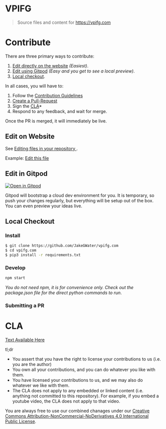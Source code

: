 # VPIFG

> Source files and content for https://vpifg.com

# Contribute

There are three primary ways to contribute:

1. [Edit directly on the website](#edit-on-website) _(Easiest)_.
2. [Edit using Gitpod](#edit-in-gitpod) _(Easy and you get to see a local preview)_.
3. [Local checkout](#local-checkout).

In all cases, you will have to:

1. Follow the [Contribution Guidelines](https://github.com/JakeGWater/vpifg.com/blob/main/source/about/contributing.rst) 
1. [Create a Pull-Request](https://docs.github.com/en/github/collaborating-with-issues-and-pull-requests/creating-a-pull-request-from-a-fork)
1. Sign the [CLA](#cla)*
1. Respond to any feedback, and wait for merge.

Once the PR is merged, it will immediately be live.

## Edit on Website

See [Editing files in your repository
](https://docs.github.com/en/github/managing-files-in-a-repository/editing-files-in-your-repository).

Example: [Edit this file](https://github.com/JakeGWater/vpifg.com/edit/main/README.md)

## Edit in Gitpod

[![Open in Gitpod](https://gitpod.io/button/open-in-gitpod.svg)](https://gitpod.io/#https://github.com/JakeGWater/vpifg.com)

Gitpod will bootstrap a cloud dev environment for you.
It is temporary, so push your changes regularly, but everything will be setup out of the box.
You can even preview your ideas live.

## Local Checkout

### Install

```sh
$ git clone https://github.com/JakeGWater/vpifg.com
$ cd vpifg.com
$ pip3 install -r requirements.txt
```

### Develop

```sh
npm start
```

_You do not need npm, it is for convenience only. Check out the package.json file for the direct python commands to run_.

### Submitting a PR

# CLA

[Text Available Here](https://gist.github.com/JakeGWater/80087b416dcf23f07f98ddf73fd47301)

tl;dr

* You assert that you have the right to license your contributions to us (i.e. you are the author)
* You own all your contributions, and you can do whatever you like with them.
* You have licensed your contributions to us, and we may also do whatever we like with them.
* The CLA does not apply to any embedded or linked content (i.e. anything not committed to this repository).
  For example, if you embed a youtube video, the CLA does not apply to that video.

You are always free to use our combined chanages under our [Creative Commons Attribution-NonCommercial-NoDerivatives 4.0 International Public License](LICENSE.md).
